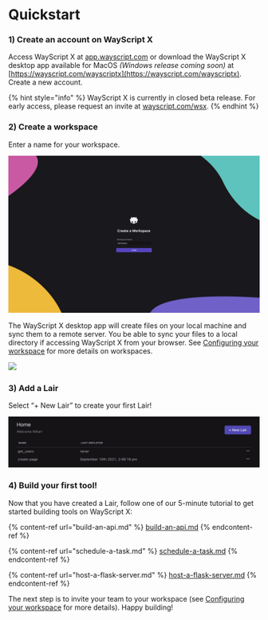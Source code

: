 # Quickstart

### **1) Create an account on WayScript X**

Access WayScript X at [app.wayscript.com](https://app.wayscript.com) or download the WayScript X desktop app available for MacOS _(Windows release coming soon)_ at [https://wayscript.com/wayscriptx](https://wayscript.com/wayscriptx). Create a new account.

{% hint style="info" %}
WayScript X is currently in closed beta release. For early access, please request an invite at [wayscript.com/wsx](https://wayscript.com/wsx).
{% endhint %}

### **2) Create a workspace**

Enter a name for your workspace. 

![](<../.gitbook/assets/env-1 (1).png>)

The WayScript X desktop app will create files on your local machine and sync them to a remote server. You be able to sync your files to a local directory if accessing WayScript X from your browser. See [Configuring your workspace](../configuring-your-workspace.md) for more details on workspaces. 

![](https://codahosted.io/docs/2kDMDaZ6QP/blobs/bl-ctT1lSpsA8/897d5cb37c8557ad9b149526e93a87b16af4e7f0f0be3aa51e4bd08c6d58007c44949fb53d3f804d60ab6953bb3c4909efbdda87870c6cf9e4af93f351cc2f42f482aa8e814a011346a8e71807b8ad97ce8824146ad13a8b7a1b3d966da21b512ef7ef54)

### **3) Add a Lair**

Select “+ New Lair” to create your first Lair!

![](../.gitbook/assets/screen-shot-2021-09-14-at-1.50.08-pm.png)

### **4)** Build your first tool! 

Now that you have created a Lair, follow one of our 5-minute tutorial to get started building tools on WayScript X:

{% content-ref url="build-an-api.md" %}
[build-an-api.md](build-an-api.md)
{% endcontent-ref %}

{% content-ref url="schedule-a-task.md" %}
[schedule-a-task.md](schedule-a-task.md)
{% endcontent-ref %}

{% content-ref url="host-a-flask-server.md" %}
[host-a-flask-server.md](host-a-flask-server.md)
{% endcontent-ref %}

The next step is to invite your team to your workspace (see [Configuring your workspace](../configuring-your-workspace.md) for more details). Happy building!
